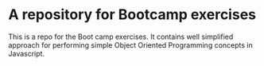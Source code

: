 # A repository for Bootcamp exercises

This is a repo for the Boot camp exercises. It contains well simplified approach for performing simple Object Oriented Programming concepts in Javascript.
